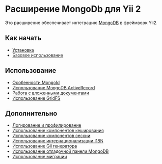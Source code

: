 Расширение MongoDb для Yii 2
===========================

Это расширение обеспечивает интеграцию [MongoDB](http://www.mongodb.org/) в фреймворк Yii2.

Как начать
---------------

* [Установка](installation.md)
* [Базовое использование](basic-usage.md)

Использование
----- 

* [Особенности MongoId](usage-mongoid.md)
* [Использование MongoDB ActiveRecord](usage-ar.md)
* [Работа с вложенными документами](usage-embedded-documents.md)
* [Использование GridFS](usage-gridfs.md)

Дополнительно
-----------------

* [Логирование и профилирование](topics-logging.md)
* [Использование компонентов кеширования](topics-cache.md)
* [Использование компонентов сессии](topics-session.md)
* [Использование интернационализации I18N](topics-i18n-message-source.md)
* [Использование Gii генератора](topics-gii.md)
* [Использование отладочной панели MongoDB](topics-debug.md)
* [Использование миграции](topics-migrations.md)
